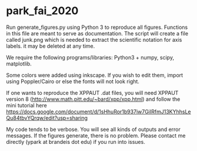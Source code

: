 # park_fai_2020
Run generate_figures.py using Python 3 to reproduce all figures. Functions in this file are meant to serve as documentation. The script will create a file called junk.png which is needed to extract the scientific notation for axis labels. it may be deleted at any time.

We require the following programs/libraries:
Python3 + numpy, scipy, matplotlib.

Some colors were added using inkscape. If you wish to edit them, import using Poppler/Cairo or else the fonts will not look right. 

If one wants to reproduce the XPPAUT .dat files, you will need 
XPPAUT version 8 (http://www.math.pitt.edu/~bard/xpp/xpp.html) and follow the mini tutorial here https://docs.google.com/document/d/1sHhuRor1b937iw7GiIRfmJ13KYhhsLeQu84tbvYQrqw/edit?usp=sharing

My code tends to be verbose. You will see all kinds of outputs and error messages. If the figures generate, there is no problem. Please contact me directly (ypark at brandeis dot edu) if you run into issues. 

